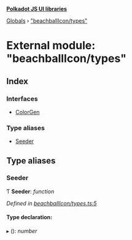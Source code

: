 **[Polkadot JS UI libraries](../README.md)**

[Globals](../globals.md) › [&quot;beachballIcon/types&quot;](_beachballicon_types_.md)

# External module: "beachballIcon/types"

## Index

### Interfaces

* [ColorGen](../interfaces/_beachballicon_types_.colorgen.md)

### Type aliases

* [Seeder](_beachballicon_types_.md#seeder)

## Type aliases

###  Seeder

Ƭ **Seeder**: *function*

*Defined in [beachballIcon/types.ts:5](https://github.com/polkadot-js/ui/blob/800700d/packages/ui-shared/src/beachballIcon/types.ts#L5)*

#### Type declaration:

▸ (): *number*
